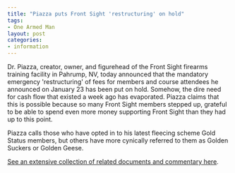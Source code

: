 ```yaml
---
title: "Piazza puts Front Sight 'restructuring' on hold"
tags:
- One Armed Man
layout: post
categories:
- information
---
```


Dr. Piazza, creator, owner, and figurehead of the Front Sight firearms training facility in Pahrump, NV, today announced that the mandatory emergency 'restructuring' of fees for members and course attendees he announced on January 23 has been put on hold. Somehow, the dire need for cash flow that existed a week ago has evaporated. Piazza claims that this is possible because so many Front Sight members stepped up, grateful to be able to spend even more money supporting Front Sight than they had up to this point.

Piazza calls those who have opted in to his latest fleecing scheme Gold Status members, but others have more cynically referred to them as Golden Suckers or Golden Geese.

[See an extensive collection of related documents and commentary here](https://www.heeled.website/restructuring/index.php).
